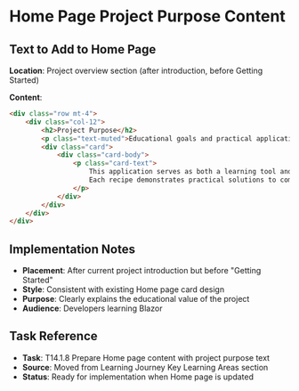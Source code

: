 # Home Page Project Purpose Content

## Text to Add to Home Page

**Location**: Project overview section (after introduction, before Getting Started)

**Content**:
```html
<div class="row mt-4">
    <div class="col-12">
        <h2>Project Purpose</h2>
        <p class="text-muted">Educational goals and practical applications.</p>
        <div class="card">
            <div class="card-body">
                <p class="card-text">
                    This application serves as both a learning tool and a reference for developers exploring Blazor's potential. 
                    Each recipe demonstrates practical solutions to common web development challenges.
                </p>
            </div>
        </div>
    </div>
</div>
```

## Implementation Notes

- **Placement**: After current project introduction but before "Getting Started"
- **Style**: Consistent with existing Home page card design
- **Purpose**: Clearly explains the educational value of the project
- **Audience**: Developers learning Blazor

## Task Reference

- **Task**: T14.1.8 Prepare Home page content with project purpose text
- **Source**: Moved from Learning Journey Key Learning Areas section
- **Status**: Ready for implementation when Home page is updated 